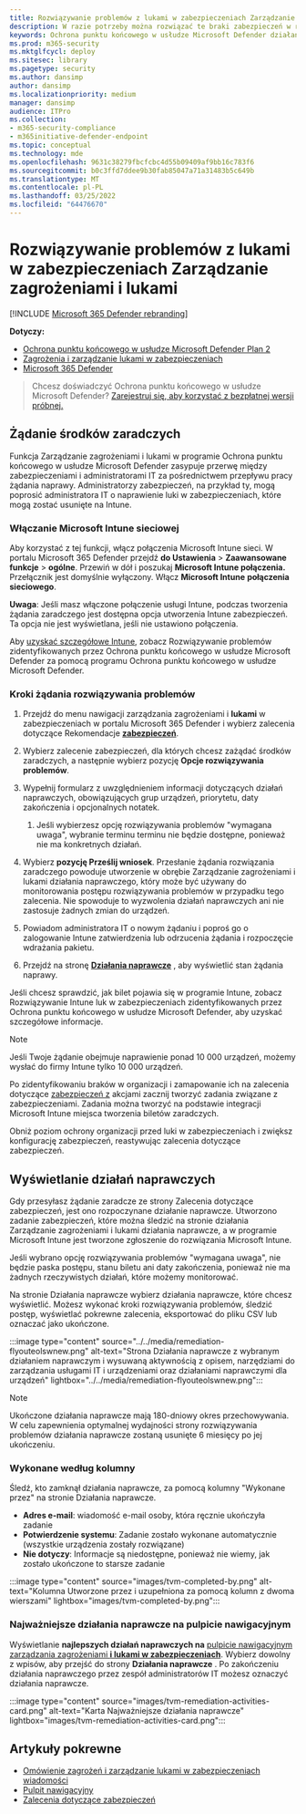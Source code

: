```yaml
---
title: Rozwiązywanie problemów z lukami w zabezpieczeniach Zarządzanie zagrożeniami i lukami
description: W razie potrzeby można rozwiązać te braki zabezpieczeń w ramach zaleceń dotyczących zabezpieczeń i w razie potrzeby utworzyć wyjątki w Zarządzanie zagrożeniami i lukami.
keywords: Ochrona punktu końcowego w usłudze Microsoft Defender działania naprawcze w programie tvm, Ochrona punktu końcowego w usłudze Microsoft Defender tvm, Zarządzanie zagrożeniami i lukami, zagrożenia & zarządzanie lukami w zabezpieczeniach, działania naprawcze & zarządzanie lukami w zabezpieczeniach i zarządzania zagrożeniami, intune działania naprawcze w programie tvm, program tvm remediation sccm
ms.prod: m365-security
ms.mktglfcycl: deploy
ms.sitesec: library
ms.pagetype: security
ms.author: dansimp
author: dansimp
ms.localizationpriority: medium
manager: dansimp
audience: ITPro
ms.collection:
- m365-security-compliance
- m365initiative-defender-endpoint
ms.topic: conceptual
ms.technology: mde
ms.openlocfilehash: 9631c38279fbcfcbc4d55b09409af9bb16c783f6
ms.sourcegitcommit: b0c3ffd7ddee9b30fab85047a71a31483b5c649b
ms.translationtype: MT
ms.contentlocale: pl-PL
ms.lasthandoff: 03/25/2022
ms.locfileid: "64476670"
---
```

# <a name="remediate-vulnerabilities-with-threat-and-vulnerability-management"></a>Rozwiązywanie problemów z lukami w zabezpieczeniach Zarządzanie zagrożeniami i lukami

[!INCLUDE [Microsoft 365 Defender rebranding](../../includes/microsoft-defender.md)]

**Dotyczy:**
- [Ochrona punktu końcowego w usłudze Microsoft Defender Plan 2](https://go.microsoft.com/fwlink/?linkid=2154037)
- [Zagrożenia i zarządzanie lukami w zabezpieczeniach](next-gen-threat-and-vuln-mgt.md)
- [Microsoft 365 Defender](https://go.microsoft.com/fwlink/?linkid=2118804)

> Chcesz doświadczyć Ochrona punktu końcowego w usłudze Microsoft Defender? [Zarejestruj się, aby korzystać z bezpłatnej wersji próbnej.](https://signup.microsoft.com/create-account/signup?products=7f379fee-c4f9-4278-b0a1-e4c8c2fcdf7e&ru=https://aka.ms/MDEp2OpenTrial?ocid=docs-wdatp-portaloverview-abovefoldlink)

## <a name="request-remediation"></a>Żądanie środków zaradczych

Funkcja Zarządzanie zagrożeniami i lukami w programie Ochrona punktu końcowego w usłudze Microsoft Defender zasypuje przerwę między zabezpieczeniami i administratorami IT za pośrednictwem przepływu pracy żądania naprawy. Administratorzy zabezpieczeń, na przykład ty, mogą poprosić administratora IT o naprawienie luki w  zabezpieczeniach, które mogą zostać usunięte na Intune.

### <a name="enable-microsoft-intune-connection"></a>Włączanie Microsoft Intune sieciowej

Aby korzystać z tej funkcji, włącz połączenia Microsoft Intune sieci. W portalu Microsoft 365 Defender przejdź **do Ustawienia** \> **Zaawansowane funkcje** \> **ogólne**. Przewiń w dół i poszukaj **Microsoft Intune połączenia.** Przełącznik jest domyślnie wyłączony. Włącz **Microsoft Intune** **połączenia sieciowego**.

**Uwaga**: Jeśli masz włączone połączenie usługi Intune, podczas tworzenia żądania zaradczego jest dostępna opcja utworzenia Intune zabezpieczeń. Ta opcja nie jest wyświetlana, jeśli nie ustawiono połączenia.

Aby [uzyskać szczegółowe Intune,](/intune/atp-manage-vulnerabilities) zobacz Rozwiązywanie problemów zidentyfikowanych przez Ochrona punktu końcowego w usłudze Microsoft Defender za pomocą programu Ochrona punktu końcowego w usłudze Microsoft Defender.

### <a name="remediation-request-steps"></a>Kroki żądania rozwiązywania problemów

1. Przejdź do menu nawigacji zarządzania zagrożeniami i **lukami** w zabezpieczeniach w portalu Microsoft 365 Defender i wybierz zalecenia dotyczące  Rekomendacje [**zabezpieczeń**](tvm-security-recommendation.md).

2. Wybierz zalecenie zabezpieczeń, dla których chcesz zażądać środków zaradczych, a następnie wybierz pozycję **Opcje rozwiązywania problemów**.

3. Wypełnij formularz z uwzględnieniem informacji dotyczących działań naprawczych, obowiązujących grup urządzeń, priorytetu, daty zakończenia i opcjonalnych notatek.
    1. Jeśli wybierzesz opcję rozwiązywania problemów "wymagana uwaga", wybranie terminu terminu nie będzie dostępne, ponieważ nie ma konkretnych działań.

4. Wybierz **pozycję Prześlij wniosek**. Przesłanie żądania rozwiązania zaradczego powoduje utworzenie w obrębie Zarządzanie zagrożeniami i lukami działania naprawczego, który może być używany do monitorowania postępu rozwiązywania problemów w przypadku tego zalecenia. Nie spowoduje to wyzwolenia działań naprawczych ani nie zastosuje żadnych zmian do urządzeń.

5. Powiadom administratora IT o nowym żądaniu i poproś go o zalogowanie Intune zatwierdzenia lub odrzucenia żądania i rozpoczęcie wdrażania pakietu.

6. Przejdź na stronę [**Działania naprawcze**](tvm-remediation.md) , aby wyświetlić stan żądania naprawy.

Jeśli chcesz sprawdzić, jak bilet pojawia się w programie Intune, zobacz Rozwiązywanie Intune [](/intune/atp-manage-vulnerabilities) luk w zabezpieczeniach zidentyfikowanych przez Ochrona punktu końcowego w usłudze Microsoft Defender, aby uzyskać szczegółowe informacje.

> [!NOTE]
> Jeśli Twoje żądanie obejmuje naprawienie ponad 10 000 urządzeń, możemy wysłać do firmy Intune tylko 10 000 urządzeń.

Po zidentyfikowaniu braków w organizacji i zamapowanie ich na zalecenia dotyczące [zabezpieczeń z](tvm-security-recommendation.md) akcjami zacznij tworzyć zadania związane z zabezpieczeniami. Zadania można tworzyć na podstawie integracji Microsoft Intune miejsca tworzenia biletów zaradczych.

Obniż poziom ochrony organizacji przed luki w zabezpieczeniach i zwiększ konfigurację zabezpieczeń, reastywując zalecenia dotyczące zabezpieczeń.

## <a name="view-your-remediation-activities"></a>Wyświetlanie działań naprawczych

Gdy przesyłasz żądanie zaradcze ze strony Zalecenia dotyczące zabezpieczeń, jest ono rozpoczynane działanie naprawcze. Utworzono zadanie zabezpieczeń, które można śledzić na stronie działania Zarządzanie zagrożeniami i lukami działania naprawcze, a  w programie Microsoft Intune jest tworzone zgłoszenie do rozwiązania Microsoft Intune.

Jeśli wybrano opcję rozwiązywania problemów "wymagana uwaga", nie będzie paska postępu, stanu biletu ani daty zakończenia, ponieważ nie ma żadnych rzeczywistych działań, które możemy monitorować.

Na stronie Działania naprawcze wybierz działania naprawcze, które chcesz wyświetlić. Możesz wykonać kroki rozwiązywania problemów, śledzić postęp, wyświetlać pokrewne zalecenia, eksportować do pliku CSV lub oznaczać jako ukończone.

:::image type="content" source="../../media/remediation-flyouteolswnew.png" alt-text="Strona Działania naprawcze z wybranym działaniem naprawczym i wysuwaną  aktywnością z opisem, narzędziami do zarządzania usługami IT i urządzeniami oraz działaniami naprawczymi dla urządzeń" lightbox="../../media/remediation-flyouteolswnew.png":::

> [!NOTE]
> Ukończone działania naprawcze mają 180-dniowy okres przechowywania. W celu zapewnienia optymalnej wydajności strony rozwiązywania problemów działania naprawcze zostaną usunięte 6 miesięcy po jej ukończeniu.

### <a name="completed-by-column"></a>Wykonane według kolumny

Śledź, kto zamknął działania naprawcze, za pomocą kolumny "Wykonane przez" na stronie Działania naprawcze.

- **Adres e-mail**: wiadomość e-mail osoby, która ręcznie ukończyła zadanie
- **Potwierdzenie systemu**: Zadanie zostało wykonane automatycznie (wszystkie urządzenia zostały rozwiązane)
- **Nie dotyczy**: Informacje są niedostępne, ponieważ nie wiemy, jak zostało ukończone to starsze zadanie

:::image type="content" source="images/tvm-completed-by.png" alt-text="Kolumna Utworzone przez i uzupełniona za pomocą kolumn z dwoma wierszami" lightbox="images/tvm-completed-by.png":::

### <a name="top-remediation-activities-in-the-dashboard"></a>Najważniejsze działania naprawcze na pulpicie nawigacyjnym

Wyświetlanie **najlepszych działań naprawczych na** [pulpicie nawigacyjnym zarządzania zagrożeniami **i lukami w zabezpieczeniach**](tvm-dashboard-insights.md). Wybierz dowolny z wpisów, aby przejść do strony **Działania naprawcze** . Po zakończeniu działania naprawczego przez zespół administratorów IT możesz oznaczyć działania naprawcze.

:::image type="content" source="images/tvm-remediation-activities-card.png" alt-text="Karta Najważniejsze działania naprawcze" lightbox="images/tvm-remediation-activities-card.png":::

## <a name="related-articles"></a>Artykuły pokrewne

- [Omówienie zagrożeń i zarządzanie lukami w zabezpieczeniach wiadomości](next-gen-threat-and-vuln-mgt.md)
- [Pulpit nawigacyjny](tvm-dashboard-insights.md)
- [Zalecenia dotyczące zabezpieczeń](tvm-security-recommendation.md)